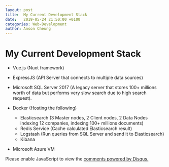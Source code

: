 ```yaml
---
layout: post
title:  My Current Development Stack
date:   2019-05-24 21:50:00 +0100
categories: Web-Development
author: Anson Cheung
---
```


# My Current Development Stack
- Vue.js (Nuxt framework)
- ExpressJS (API Server that connects to multiple data sources)
- Microsoft SQL Server 2017 (A legacy server that stores 100+ millions worth of data but performs very slow search due to high search request). 
- Docker (Hosting the following) 
  - Elasticsearch (3 Master nodes, 2 Client nodes, 2 Data Nodes indexing 12 companies, indexing 100+ millions documents)
  - Redis Service (Cache calculated Elasticsearch result)
  - Logstash (Run queries from SQL Server and send it to Elasticsearch)
  - Kibana

- Microsoft Azure VM

<div id="disqus_thread"></div>
<script>

/**
*  RECOMMENDED CONFIGURATION VARIABLES: EDIT AND UNCOMMENT THE SECTION BELOW TO INSERT DYNAMIC VALUES FROM YOUR PLATFORM OR CMS.
*  LEARN WHY DEFINING THESE VARIABLES IS IMPORTANT: https://disqus.com/admin/universalcode/#configuration-variables*/
/*
var disqus_config = function () {
this.page.url = window.location.href;  // Replace PAGE_URL with your page's canonical URL variable
this.page.identifier = 'setting-up-nuxt-with-tailwind-css'; // Replace PAGE_IDENTIFIER with your page's unique identifier variable
};
*/
(function() { // DON'T EDIT BELOW THIS LINE
var d = document, s = d.createElement('script');
s.src = 'https://ansonc.disqus.com/embed.js';
s.setAttribute('data-timestamp', +new Date());
(d.head || d.body).appendChild(s);
})();
</script>
<noscript>Please enable JavaScript to view the <a href="https://disqus.com/?ref_noscript">comments powered by Disqus.</a></noscript>
